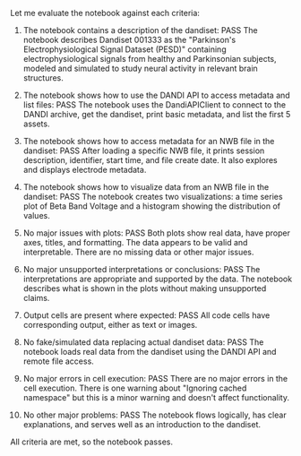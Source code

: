 Let me evaluate the notebook against each criteria:

1. The notebook contains a description of the dandiset: PASS
   The notebook describes Dandiset 001333 as the "Parkinson's Electrophysiological Signal Dataset (PESD)" containing electrophysiological signals from healthy and Parkinsonian subjects, modeled and simulated to study neural activity in relevant brain structures.

2. The notebook shows how to use the DANDI API to access metadata and list files: PASS
   The notebook uses the DandiAPIClient to connect to the DANDI archive, get the dandiset, print basic metadata, and list the first 5 assets.

3. The notebook shows how to access metadata for an NWB file in the dandiset: PASS
   After loading a specific NWB file, it prints session description, identifier, start time, and file create date. It also explores and displays electrode metadata.

4. The notebook shows how to visualize data from an NWB file in the dandiset: PASS
   The notebook creates two visualizations: a time series plot of Beta Band Voltage and a histogram showing the distribution of values.

5. No major issues with plots: PASS
   Both plots show real data, have proper axes, titles, and formatting. The data appears to be valid and interpretable. There are no missing data or other major issues.

6. No major unsupported interpretations or conclusions: PASS
   The interpretations are appropriate and supported by the data. The notebook describes what is shown in the plots without making unsupported claims.

7. Output cells are present where expected: PASS
   All code cells have corresponding output, either as text or images.

8. No fake/simulated data replacing actual dandiset data: PASS
   The notebook loads real data from the dandiset using the DANDI API and remote file access.

9. No major errors in cell execution: PASS
   There are no major errors in the cell execution. There is one warning about "Ignoring cached namespace" but this is a minor warning and doesn't affect functionality.

10. No other major problems: PASS
    The notebook flows logically, has clear explanations, and serves well as an introduction to the dandiset.

All criteria are met, so the notebook passes.